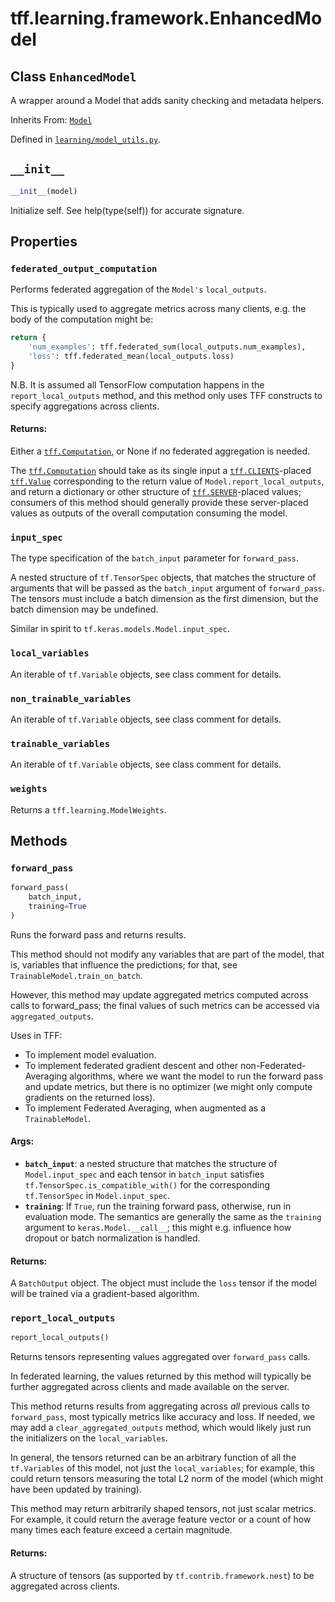 <div itemscope itemtype="http://developers.google.com/ReferenceObject">
<meta itemprop="name" content="tff.learning.framework.EnhancedModel" />
<meta itemprop="path" content="Stable" />
<meta itemprop="property" content="federated_output_computation"/>
<meta itemprop="property" content="input_spec"/>
<meta itemprop="property" content="local_variables"/>
<meta itemprop="property" content="non_trainable_variables"/>
<meta itemprop="property" content="trainable_variables"/>
<meta itemprop="property" content="weights"/>
<meta itemprop="property" content="__init__"/>
<meta itemprop="property" content="forward_pass"/>
<meta itemprop="property" content="report_local_outputs"/>
</div>

# tff.learning.framework.EnhancedModel

## Class `EnhancedModel`

A wrapper around a Model that adds sanity checking and metadata helpers.

Inherits From: [`Model`](../../../tff/learning/Model.md)

Defined in
[`learning/model_utils.py`](http://github.com/tensorflow/federated/tree/master/tensorflow_federated/python/learning/model_utils.py).

<!-- Placeholder for "Used in" -->


<h2 id="__init__"><code>__init__</code></h2>

```python
__init__(model)
```

Initialize self. See help(type(self)) for accurate signature.

## Properties

<h3 id="federated_output_computation"><code>federated_output_computation</code></h3>

Performs federated aggregation of the `Model's` `local_outputs`.

This is typically used to aggregate metrics across many clients, e.g. the body
of the computation might be:

```python
return {
    'num_examples': tff.federated_sum(local_outputs.num_examples),
    'loss': tff.federated_mean(local_outputs.loss)
}
```

N.B. It is assumed all TensorFlow computation happens in the
`report_local_outputs` method, and this method only uses TFF constructs to
specify aggregations across clients.

#### Returns:

Either a <a href="../../../tff/Computation.md"><code>tff.Computation</code></a>,
or None if no federated aggregation is needed.

The <a href="../../../tff/Computation.md"><code>tff.Computation</code></a>
should take as its single input a
<a href="../../../tff.md#CLIENTS"><code>tff.CLIENTS</code></a>-placed
<a href="../../../tff/Value.md"><code>tff.Value</code></a> corresponding to the
return value of `Model.report_local_outputs`, and return a dictionary or other
structure of <a href="../../../tff.md#SERVER"><code>tff.SERVER</code></a>-placed
values; consumers of this method should generally provide these server-placed
values as outputs of the overall computation consuming the model.

<h3 id="input_spec"><code>input_spec</code></h3>

The type specification of the `batch_input` parameter for `forward_pass`.

A nested structure of `tf.TensorSpec` objects, that matches the structure of
arguments that will be passed as the `batch_input` argument of `forward_pass`.
The tensors must include a batch dimension as the first dimension, but the batch
dimension may be undefined.

Similar in spirit to `tf.keras.models.Model.input_spec`.

<h3 id="local_variables"><code>local_variables</code></h3>

An iterable of `tf.Variable` objects, see class comment for details.

<h3 id="non_trainable_variables"><code>non_trainable_variables</code></h3>

An iterable of `tf.Variable` objects, see class comment for details.

<h3 id="trainable_variables"><code>trainable_variables</code></h3>

An iterable of `tf.Variable` objects, see class comment for details.

<h3 id="weights"><code>weights</code></h3>

Returns a `tff.learning.ModelWeights`.

## Methods

<h3 id="forward_pass"><code>forward_pass</code></h3>

```python
forward_pass(
    batch_input,
    training=True
)
```

Runs the forward pass and returns results.

This method should not modify any variables that are part of the model, that is,
variables that influence the predictions; for that, see
`TrainableModel.train_on_batch`.

However, this method may update aggregated metrics computed across calls to
forward_pass; the final values of such metrics can be accessed via
`aggregated_outputs`.

Uses in TFF:

*   To implement model evaluation.
*   To implement federated gradient descent and other non-Federated-Averaging
    algorithms, where we want the model to run the forward pass and update
    metrics, but there is no optimizer (we might only compute gradients on the
    returned loss).
*   To implement Federated Averaging, when augmented as a `TrainableModel`.

#### Args:

*   <b>`batch_input`</b>: a nested structure that matches the structure of
    `Model.input_spec` and each tensor in `batch_input` satisfies
    `tf.TensorSpec.is_compatible_with()` for the corresponding `tf.TensorSpec`
    in `Model.input_spec`.
*   <b>`training`</b>: If `True`, run the training forward pass, otherwise, run
    in evaluation mode. The semantics are generally the same as the `training`
    argument to `keras.Model.__call__`; this might e.g. influence how dropout or
    batch normalization is handled.

#### Returns:

A `BatchOutput` object. The object must include the `loss` tensor if the model
will be trained via a gradient-based algorithm.

<h3 id="report_local_outputs"><code>report_local_outputs</code></h3>

```python
report_local_outputs()
```

Returns tensors representing values aggregated over `forward_pass` calls.

In federated learning, the values returned by this method will typically be
further aggregated across clients and made available on the server.

This method returns results from aggregating across *all* previous calls to
`forward_pass`, most typically metrics like accuracy and loss. If needed, we may
add a `clear_aggregated_outputs` method, which would likely just run the
initializers on the `local_variables`.

In general, the tensors returned can be an arbitrary function of all the
`tf.Variables` of this model, not just the `local_variables`; for example, this
could return tensors measuring the total L2 norm of the model (which might have
been updated by training).

This method may return arbitrarily shaped tensors, not just scalar metrics. For
example, it could return the average feature vector or a count of how many times
each feature exceed a certain magnitude.

#### Returns:

A structure of tensors (as supported by `tf.contrib.framework.nest`) to be
aggregated across clients.
